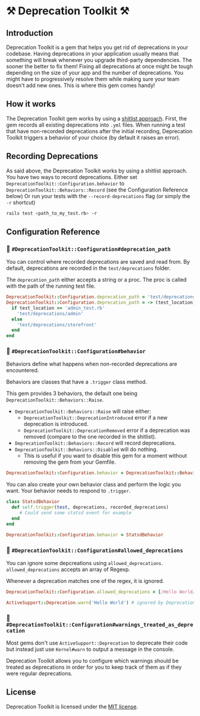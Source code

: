 # ⚒ Deprecation Toolkit ⚒

## Introduction

Deprecation Toolkit is a gem that helps you get rid of deprecations in your codebase.
Having deprecations in your application usually means that something will break whenever you upgrade third-party dependencies. The sooner the better to fix them!
Fixing all deprecations at once might be tough depending on the size of your app and the number of deprecations. You might have to progressively resolve them while making sure your team doesn't add new ones. This is where this gem comes handy!


## How it works

The Deprecation Toolkit gem works by using a [shitlist approach](https://confreaks.tv/videos/reddotrubyconf2017-shitlist-driven-development-and-other-tricks-for-working-on-large-codebases).
First, the gem records all existing deprecations into `.yml` files. When running a test that have non-recorded deprecations after the initial recording, Deprecation Toolkit triggers a behavior of your choice (by default it raises an error).

## Recording Deprecations

As said above, the Deprecation Toolkit works by using a shitlist approach. You have two ways to record deprecations.
Either set `DeprecationToolkit::Configuration.behavior` to `DeprecationToolkit::Behaviors::Record` (see the Configuration Reference below)
Or run your tests with the `--record-deprecations` flag (or simply the `-r` shortcut)
```sh
rails test <path_to_my_test.rb> -r
```

## Configuration Reference

### 🔨 `#DeprecationToolkit::Configuration#deprecation_path`

You can control where recorded deprecations are saved and read from. By default, deprecations are recorded in the `test/deprecations` folder.

The `deprecation_path` either accepts a string or a proc. The proc is called with the path of the running test file.

```ruby
DeprecationToolkit::Configuration.deprecation_path = 'test/deprecations'
DeprecationToolkit::Configuration.deprecation_path = -> (test_location) do
  if test_location == 'admin_test.rb'
    'test/deprecations/admin'
  else
    'test/deprecations/storefront'
  end
end
```

### 🔨 `#DeprecationToolkit::Configuration#behavior`

Behaviors define what happens when non-recorded deprecations are encountered.

Behaviors are classes that have a `.trigger` class method.

This gem provides 3 behaviors, the default one being `DeprecationToolkit::Behaviors::Raise`.

* `DeprecationToolkit::Behaviors::Raise` will raise either:
  - `DeprecationToolkit::DeprecationIntroduced` error if a new deprecation is introduced.
  - `DeprecationToolkit::DeprecationRemoved` error if a deprecation was removed (compare to the one recorded in the shitlist).
* `DeprecationToolkit::Behaviors::Record` will record deprecations.
* `DeprecationToolkit::Behaviors::Disabled` will do nothing.
  - This is useful if you want to disable this gem for a moment without removing the gem from your Gemfile.

```ruby
DeprecationToolkit::Configuration.behavior = DeprecationToolkit::Behaviors::Record
```

You can also create your own behavior class and perform the logic you want. Your behavior needs to respond to `.trigger`.

```ruby
class StatsdBehavior
  def self.trigger(test, deprecations, recorded_deprecations)
     # Could send some statsd event for example
  end
end

DeprecationToolkit::Configuration.behavior = StatsdBehavior
```

### 🔨 `#DeprecationToolkit::Configuration#allowed_deprecations`

You can ignore some depcreations using `allowed_deprecations`. `allowed_deprecations` accepts an array of Regexp.

Whenever a deprecation matches one of the regex, it is ignored.

```ruby
DeprecationToolkit::Configuration.allowed_deprecations = [/Hello World/]

ActiveSupport::Deprecation.warn('Hello World') # ignored by Deprecation Toolkit
```

### 🔨 `#DeprecationToolkit::Configuration#warnings_treated_as_deprecation`

Most gems don't use `ActiveSupport::Deprecation` to deprecate their code but instead just use `Kernel#warn` to output
a message in the console.

Deprecation Toolkit allows you to configure which warnings should be treated as deprecations in order for you
to keep track of them as if they were regular deprecations.

## License

Deprecation Toolkit is licensed under the [MIT license](LICENSE.txt).
